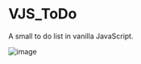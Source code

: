 # VJS_ToDo
A small to do list in vanilla JavaScript.


![image](https://user-images.githubusercontent.com/58488737/110019702-609e9b80-7cee-11eb-8632-154fe195b642.png)
